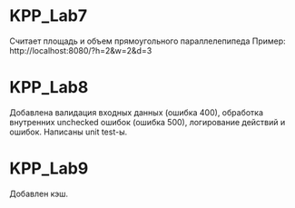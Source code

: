 # KPP_Lab7
Считает площадь и объем прямоугольного параллелепипеда
Пример: http://localhost:8080/?h=2&w=2&d=3
# KPP_Lab8
Добавлена валидация входных данных (ошибка 400), обработка внутренних unchecked ошибок (ошибка 500),
логирование действий и ошибок.
Написаны unit test-ы.
# KPP_Lab9
Добавлен кэш.
